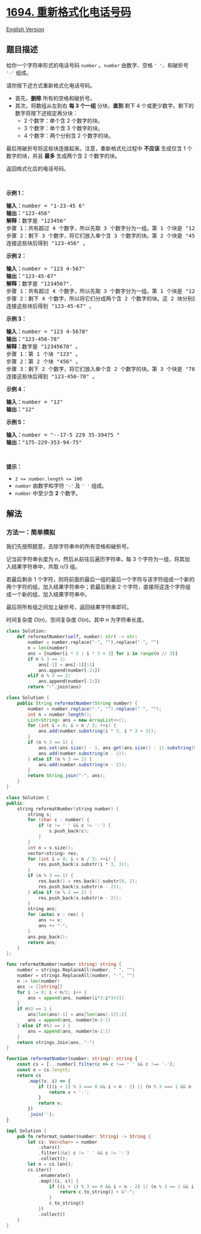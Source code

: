 # [1694. 重新格式化电话号码](https://leetcode.cn/problems/reformat-phone-number)

[English Version](/solution/1600-1699/1694.Reformat%20Phone%20Number/README_EN.md)

<!-- tags:字符串 -->

<!-- difficulty:简单 -->

## 题目描述

<!-- 这里写题目描述 -->

<p>给你一个字符串形式的电话号码 <code>number</code> 。<code>number</code> 由数字、空格 <code>' '</code>、和破折号 <code>'-'</code> 组成。</p>

<p>请你按下述方式重新格式化电话号码。</p>

<ul>
	<li>首先，<strong>删除</strong> 所有的空格和破折号。</li>
	<li>其次，将数组从左到右 <strong>每 3 个一组</strong> 分块，<strong>直到 </strong>剩下 4 个或更少数字。剩下的数字将按下述规定再分块：
	<ul>
		<li>2 个数字：单个含 2 个数字的块。</li>
		<li>3 个数字：单个含 3 个数字的块。</li>
		<li>4 个数字：两个分别含 2 个数字的块。</li>
	</ul>
	</li>
</ul>

<p>最后用破折号将这些块连接起来。注意，重新格式化过程中 <strong>不应该</strong> 生成仅含 1 个数字的块，并且 <strong>最多</strong> 生成两个含 2 个数字的块。</p>

<p>返回格式化后的电话号码。</p>

<p> </p>

<p><strong>示例 1：</strong></p>

<pre>
<strong>输入：</strong>number = "1-23-45 6"
<strong>输出：</strong>"123-456"
<strong>解释：</strong>数字是 "123456"
步骤 1：共有超过 4 个数字，所以先取 3 个数字分为一组。第 1 个块是 "123" 。
步骤 2：剩下 3 个数字，将它们放入单个含 3 个数字的块。第 2 个块是 "456" 。
连接这些块后得到 "123-456" 。</pre>

<p><strong>示例 2：</strong></p>

<pre>
<strong>输入：</strong>number = "123 4-567"
<strong>输出：</strong>"123-45-67"
<strong>解释：</strong>数字是 "1234567".
步骤 1：共有超过 4 个数字，所以先取 3 个数字分为一组。第 1 个块是 "123" 。
步骤 2：剩下 4 个数字，所以将它们分成两个含 2 个数字的块。这 2 块分别是 "45" 和 "67" 。
连接这些块后得到 "123-45-67" 。
</pre>

<p><strong>示例 3：</strong></p>

<pre>
<strong>输入：</strong>number = "123 4-5678"
<strong>输出：</strong>"123-456-78"
<strong>解释：</strong>数字是 "12345678" 。
步骤 1：第 1 个块 "123" 。
步骤 2：第 2 个块 "456" 。
步骤 3：剩下 2 个数字，将它们放入单个含 2 个数字的块。第 3 个块是 "78" 。
连接这些块后得到 "123-456-78" 。</pre>

<p><strong>示例 4：</strong></p>

<pre>
<strong>输入：</strong>number = "12"
<strong>输出：</strong>"12"
</pre>

<p><strong>示例 5：</strong></p>

<pre>
<strong>输入：</strong>number = "--17-5 229 35-39475 "
<strong>输出：</strong>"175-229-353-94-75"
</pre>

<p> </p>

<p><strong>提示：</strong></p>

<ul>
	<li><code>2 <= number.length <= 100</code></li>
	<li><code>number</code> 由数字和字符 <code>'-'</code> 及 <code>' '</code> 组成。</li>
	<li><code>number</code> 中至少含 <strong>2</strong> 个数字。</li>
</ul>

## 解法

### 方法一：简单模拟

我们先按照题意，去除字符串中的所有空格和破折号。

记当前字符串长度为 $n$，然后从前往后遍历字符串，每 $3$ 个字符为一组，将其加入结果字符串中，共取 $n / 3$ 组。

若最后剩余 $1$ 个字符，则将前面的最后一组的最后一个字符与该字符组成一个新的两个字符的组，加入结果字符串中；若最后剩余 $2$ 个字符，直接将这连个字符组成一个新的组，加入结果字符串中。

最后将所有组之间加上破折号，返回结果字符串即可。

时间复杂度 $O(n)$，空间复杂度 $O(n)$。其中 $n$ 为字符串长度。

<!-- tabs:start -->

```python
class Solution:
    def reformatNumber(self, number: str) -> str:
        number = number.replace("-", "").replace(" ", "")
        n = len(number)
        ans = [number[i * 3 : i * 3 + 3] for i in range(n // 3)]
        if n % 3 == 1:
            ans[-1] = ans[-1][:2]
            ans.append(number[-2:])
        elif n % 3 == 2:
            ans.append(number[-2:])
        return "-".join(ans)
```

```java
class Solution {
    public String reformatNumber(String number) {
        number = number.replace("-", "").replace(" ", "");
        int n = number.length();
        List<String> ans = new ArrayList<>();
        for (int i = 0; i < n / 3; ++i) {
            ans.add(number.substring(i * 3, i * 3 + 3));
        }
        if (n % 3 == 1) {
            ans.set(ans.size() - 1, ans.get(ans.size() - 1).substring(0, 2));
            ans.add(number.substring(n - 2));
        } else if (n % 3 == 2) {
            ans.add(number.substring(n - 2));
        }
        return String.join("-", ans);
    }
}
```

```cpp
class Solution {
public:
    string reformatNumber(string number) {
        string s;
        for (char c : number) {
            if (c != ' ' && c != '-') {
                s.push_back(c);
            }
        }
        int n = s.size();
        vector<string> res;
        for (int i = 0; i < n / 3; ++i) {
            res.push_back(s.substr(i * 3, 3));
        }
        if (n % 3 == 1) {
            res.back() = res.back().substr(0, 2);
            res.push_back(s.substr(n - 2));
        } else if (n % 3 == 2) {
            res.push_back(s.substr(n - 2));
        }
        string ans;
        for (auto& v : res) {
            ans += v;
            ans += "-";
        }
        ans.pop_back();
        return ans;
    }
};
```

```go
func reformatNumber(number string) string {
	number = strings.ReplaceAll(number, " ", "")
	number = strings.ReplaceAll(number, "-", "")
	n := len(number)
	ans := []string{}
	for i := 0; i < n/3; i++ {
		ans = append(ans, number[i*3:i*3+3])
	}
	if n%3 == 1 {
		ans[len(ans)-1] = ans[len(ans)-1][:2]
		ans = append(ans, number[n-2:])
	} else if n%3 == 2 {
		ans = append(ans, number[n-2:])
	}
	return strings.Join(ans, "-")
}
```

```ts
function reformatNumber(number: string): string {
    const cs = [...number].filter(c => c !== ' ' && c !== '-');
    const n = cs.length;
    return cs
        .map((v, i) => {
            if (((i + 1) % 3 === 0 && i < n - 2) || (n % 3 === 1 && n - 3 === i)) {
                return v + '-';
            }
            return v;
        })
        .join('');
}
```

```rust
impl Solution {
    pub fn reformat_number(number: String) -> String {
        let cs: Vec<char> = number
            .chars()
            .filter(|&c| c != ' ' && c != '-')
            .collect();
        let n = cs.len();
        cs.iter()
            .enumerate()
            .map(|(i, c)| {
                if ((i + 1) % 3 == 0 && i < n - 2) || (n % 3 == 1 && i == n - 3) {
                    return c.to_string() + &"-";
                }
                c.to_string()
            })
            .collect()
    }
}
```

<!-- tabs:end -->

<!-- end -->
